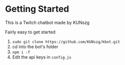 # Getting Started

This is a Twitch chatbot made by KUNszg

Fairly easy to get started

1. `sudo git clone https://github.com/KUNszg/kbot.git`
2. cd into the bot's folder
3. `npm i -f`
4. Edit the api keys in `config.js`
